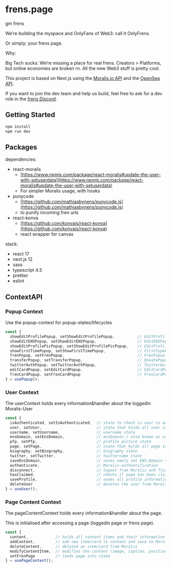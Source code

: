 # frens.page

gm frens

We’re building the myspace and OnlyFans of Web3: call it OnlyFrens.

Or simply: your frens page.

Why:

Big Tech sucks: We’re missing a place for real frens. Creators > Platforms, but online economies are broken rn. All the
new Web3 stuff is pretty cool.

This project is based on Next.js using the [Moralis.io API](https://moralis.io) and
the [OpenSea API](https://opensea.io).

If you want to join the dev team and help us build, feel free to ask for a dev role in
the [frens Discord](https://discord.gg/gARsV8SH).

## Getting Started

```bash
npm install
npm run dev
```

## Packages

dependencies:

* react-moralis
    * [https://www.npmjs.com/package/react-moralis#update-the-user-with-setuserdata](https://www.npmjs.com/package/react-moralis#update-the-user-with-setuserdata)
    * For simpler Moralis usage, with hooks
* punycode
    * [https://github.com/mathiasbynens/punycode.js](https://github.com/mathiasbynens/punycode.js)
    * to punify incoming fren urls
* react-konva
    * [https://github.com/konvajs/react-konva](https://github.com/konvajs/react-konva)
    * react wrapper for canvas

stack:

* react 17
* next.js 12
* sass
* typescript 4.5
* prettier
* eslint

## ContextAPI

### Popup Context

Use the popup-context for popup-states/lifecycles

```js
const { 
  showEditProfilePopup, setShowEditProfilePopup,          // EditProfilePopup-component
  showEditENSPopup, setShowEditENSPopup,                  // EditENSPopup-component
  showEditProfilePicPopup, setShowEditProfilePicPopup,    // EditProfilePicPopup-component
  showFirstTimePopup, setShowFirstTimePopup,              // FirstTypePopup-component
  frenPopup, setFrenPopup,                                // FrenPopup-component
  transferPopup, setTransferPopup,                        // DonatePopup-component
  twitterAuthPopup, setTwitterAuthPopup,                  // TwitterAuthPopup-component
  editCardPopup, setEditCardPopup,                        // EditCardPopup-component
  frenCardPopup, setFrenCardPopup                         // FrenCardPopup-component
} = usePopup();
```

### User Context

The userContext holds every information&handler about the loggedin Moralis-User

```js
const {
  isAuthenticated, setIsAuthenticated,  // state to check is user is authenticated
  user, setUser,                        // state that holds all user information from Moralis
  username, setUsername,                // username state
  ensDomain, setEnsDomain,              // ensDomain / also known as username if ensDomain is set
  pfp, setPfp,                          // profile picture state
  page, setPage,                        // state that holds all page information from user from Moralis
  biography, setBiography,              // biography state
  twitter, setTwitter,                  // twittername state
  saveEnsDomain,                        // saves newly set ENS-Domain to Moralis & all states
  authenticate,                         // Moralis-authentification
  disconnect,                           // logout from Moralis and flush all user states
  hasClaimed,                           // checks if page has been claimed
  saveProfile,                          // saves all profile information (pfp, user, page) to Moralis
  deleteUser                            // deletes the user from Moralis DB
} = useUser();
```

### Page Content Context

The pageContentContext holds every information&handler about the page.

This is initialised after accessing a page (loggedin page or frens page).

```js
const {
  content,            // holds all content items and their information - fetched from Moralis
  addContent,         // add new item/card to content and save to Moralis
  deleteContent,      // deleted an item/card from Moralis
  modifyContentItem,  // modifies the content (image, caption, position, rotation, ...) of an item/card
  setFrenPage         // loads page into state
} = usePageContent();
```
